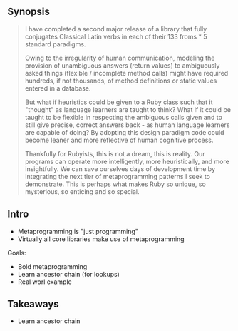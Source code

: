 Synopsis
--------

> I have completed a second major release of a library that fully conjugates Classical Latin verbs in each of their 133 froms * 5 standard paradigms.
>
> Owing to the irregularity of human communication, modeling the provision of unambiguous answers (return values) to ambiguously asked things (flexible / incomplete method calls) might have required hundreds, if not thousands, of method definitions or static values entered in a database.
>
> But what if heuristics could be given to a Ruby class such that it "thought" as language learners are taught to think? What if it could be taught to be flexible in respecting the ambiguous calls given and to still give precise, correct answers back - as human language learners are capable of doing? By adopting this design paradigm code could become leaner and more reflective of human cognitive process.
>
> Thankfully for Rubyists, this is not a dream, this is reality. Our programs can operate more intelligently, more heuristically, and more insightfully. We can save ourselves days of development time by integrating the next tier of metaprogramming patterns I seek to demonstrate. This is perhaps what makes Ruby so unique, so mysterious, so enticing and so special.

Intro
-----

* Metaprogramming is "just programming"
* Virtually all core libraries make use of metaprogramming

Goals:

* Bold metaprogramming
* Learn ancestor chain (for lookups)
* Real worl example

Takeaways
---------

* Learn ancestor chain
